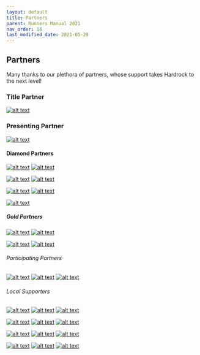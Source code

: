```yaml
---
layout: default
title: Partners
parent: Runners Manual 2021
nav_order: 18
last_modified_date: 2021-05-20
---
```


## Partners

Many thanks to our plethora of partners, whose support takes Hardrock to the next level!

### Title Partner

[![alt text](/assets/images/HR100-Partner-Smartwool.jpg)](http://www.smartwool.com/)

### Presenting Partner

[![alt text](/assets/images/HR100-Partner-Gu.jpg)](http://guenergy.com/)

#### Diamond Partners

[![alt text](/assets/images/HR100-Partner-Altra.jpg)](http://www.altrarunning.com/) [![alt text](/assets/images/HR100-Partner-Tailwind.jpg)](http://www.tailwindnutrition.com/)

[![alt text](/assets/images/HR100-Partner-Black-Diamond.png)](http://www.blackdiamondequipment.com/en-us/) [![alt text](/assets/images/HR100-Partner-Trail-Runner-Mag.jpg)](http://trailrunnermag.com/)

[![alt text](/assets/images/HR100-Partner-Julbo.jpg)](http://julbo.com/) [![alt text](/assets/images/HR100-Partner-Kahtoola.jpg)](http://www.kahtoola.com/)

[![alt text](/assets/images/HR100-Partner-Suunto.jpg)](https://www.suunto.com/en-us/)

##### Gold Partners

[![alt text](/assets/images/HR100-Partner-Ultimate-Direction.png)](http://www.ultimatedirection.com/) [![alt text](/assets/images/HR100-Partner-Squirrels-Nut-Butter.jpg)](http://www.squirrelsnutbutter.com/)

[![alt text](/assets/images/HR100-Partner-OpenSplitTime.jpg)](http://www.opensplittime.org/) [![alt text](/assets/images/HR100-Partner-Hypoxico.jpg)](https://hypoxico.com/)

###### Participating Partners

[![alt text](/assets/images/HR100-Partner-High-Desert-Drop-Bags.png)](http://highdesertdropbags.com/hddb/index.php) [![alt text](/assets/images/HR100-Partner-Aravaipa.png)](http://aravaiparunning.com/) [![alt text](/assets/images/HR100-Partner-Berkeley-Park.jpg)](https://www.berkeleyparkrunningcompany.com/)

###### Local Supporters

[![alt text](/assets/images/HR100-Partner-TabletoFarmCompost.jpg)](http://www.tabletofarmcompost.com/) [![alt text](/assets/images/HR100-Partner-Silverton-Grocery.png)](https://www.facebook.com/silvertongrocery/?fref=ts) [![alt text](/assets/images/HR100-Partner-High-Country-Market.jpg)](http://www.thehighcountrymarket.com/)

[![alt text](/assets/images/HR100-Partner-Silverton-Mountain.png)](https://silvertonmountain.com/page/home) [![alt text](/assets/images/HR100-Partner-Global-Shelters.png)](http://www.globalshelters.com/) [![alt text](/assets/images/HR100-Partner-Silverton.png)](http://www.silvertoncolorado.com/) 

[![alt text](/assets/images/HR100-Partner-Jameson.png)](https://www.jamesoncoffee.com/) [![alt text](/assets/images/HR100-Partner-Toddy.jpg)](https://toddycafe.com/) [![alt text](/assets/images/HR100-Partner-Eureka-Lodge.JPG)](http://www.eurekalodgecolorado.com/) 

[![alt text](/assets/images/HR100-Partner-Life-Blanket.png)](http://lifeblanket.com/) [![alt text](/assets/images/HR100-Partner-Ouray.png)](http://www.ouraycolorado.com/) [![alt text](/assets/images/HR100-Partner-Ouray-Christian-Fellowship.png)](http://ouraychristianfellowship.org/) 
